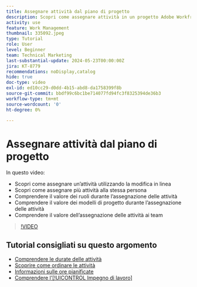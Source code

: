 ```yaml
---
title: Assegnare attività dal piano di progetto
description: Scopri come assegnare attività in un progetto Adobe Workfront utilizzando modifica in linea, modifica in blocco, mansioni e team.
activity: use
feature: Work Management
thumbnail: 335092.jpeg
type: Tutorial
role: User
level: Beginner
team: Technical Marketing
last-substantial-update: 2024-05-23T00:00:00Z
jira: KT-8779
recommendations: noDisplay,catalog
hide: true
doc-type: video
exl-id: ed10cc29-d0dd-4b15-abd8-da1758399f8b
source-git-commit: bbdf99c6bc1be714077fd94fc3f8325394de36b3
workflow-type: tm+mt
source-wordcount: '0'
ht-degree: 0%

---
```


# Assegnare attività dal piano di progetto

In questo video:

* Scopri come assegnare un’attività utilizzando la modifica in linea
* Scopri come assegnare più attività alla stessa persona
* Comprendere il valore dei ruoli durante l’assegnazione delle attività
* Comprendere il valore dei modelli di progetto durante l’assegnazione delle attività
* Comprendere il valore dell’assegnazione delle attività ai team

>[!VIDEO](https://video.tv.adobe.com/v/3445752/?quality=12&learn=on&enablevpops=1&captions=ita)

<!--
learn more urls:
Notifications: Information about work assigned to me
Assign tasks
Personal time overview
Make smart assignments
Modify multiple user assignments in a task list
-->

## Tutorial consigliati su questo argomento

* [Comprendere le durate delle attività](/help/manage-work/tasks/understand-task-durations.md)
* [Scoprire come ordinare le attività](/help/manage-work/tasks/learn-to-sequence-tasks.md)
* [Informazioni sulle ore pianificate](/help/manage-work/tasks/understand-planned-hours.md)
* [Comprendere l’[!UICONTROL Impegno di lavoro]](/help/manage-work/tasks/understand-work-effort.md)
